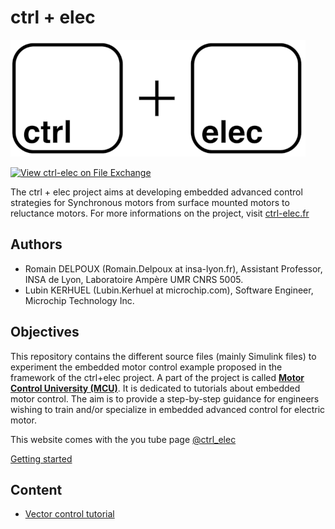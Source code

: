 # ctrl + elec
[<img src="img/logo.png"/>](www.ctrl-elec.fr/)

[![View ctrl-elec on File Exchange](https://www.mathworks.com/matlabcentral/images/matlab-file-exchange.svg)](https://fr.mathworks.com/matlabcentral/fileexchange/135637-ctrl-elec)

The ctrl + elec project aims at developing embedded advanced control strategies for Synchronous motors from surface mounted motors to reluctance motors. For more informations on the project, visit [ctrl-elec.fr](https://www.ctrl-elec.fr/)

## Authors

- Romain DELPOUX (Romain.Delpoux at insa-lyon.fr), Assistant Professor, INSA de Lyon, Laboratoire Ampère UMR CNRS 5005.
- Lubin KERHUEL (Lubin.Kerhuel at microchip.com), Software Engineer, Microchip Technology Inc.

## Objectives
This repository contains the different source files (mainly Simulink files) to experiment the embedded motor control example proposed in the framework of the ctrl+elec project. A part of the project is called [**Motor Control University (MCU)**](www.ctrl-elec.fr/motor_control_university.html). It is dedicated to tutorials about embedded motor control. The aim is to provide a step-by-step guidance for engineers wishing to train and/or specialize in embedded advanced control for  electric motor.

This website comes with the you tube page [@ctrl_elec](https://www.youtube.com/@ctrl_elec)

[Getting started](https://youtu.be/fAhIvsgS1aM?si=hjhc9MEHJ1EK3xQb)

## Content

- [Vector control tutorial](./MCU/vectorControl/README.md)

  
  
  

